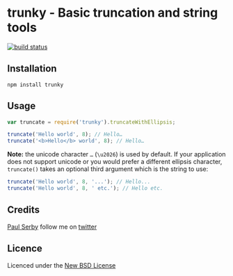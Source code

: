 # trunky - Basic truncation and string tools

[![build status](https://secure.travis-ci.org/serby/trunky.png)](http://travis-ci.org/serby/trunky)

## Installation

    npm install trunky

## Usage

```js
var truncate = require('trunky').truncateWithEllipsis;

truncate('Hello world', 8); // Hello…
truncate('<b>Hello</b> world', 8); // Hello…
```

**Note:** the unicode character `…` (`\u2026`) is used by default. If your application does not support unicode or you would prefer a different ellipsis character, `truncate()` takes an optional third argument which is the string to use:

```js
truncate('Hello world', 8, '...'); // Hello...
truncate('Hello world', 8, ' etc.'); // Hello etc.
```

## Credits
[Paul Serby](https://github.com/serby/) follow me on [twitter](http://twitter.com/serby)

## Licence
Licenced under the [New BSD License](http://opensource.org/licenses/bsd-license.php)
